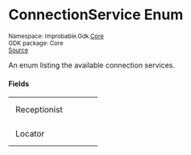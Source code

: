 
# ConnectionService Enum
<sup>
Namespace: Improbable.Gdk.<a href="{{urlRoot}}/api/core-index">Core</a><br/>
GDK package: Core<br/>
<a href="https://www.github.com/spatialos/gdk-for-unity/blob/06858069/workers/unity/Packages/io.improbable.gdk.core/Config/RuntimeConfig.cs/#L38">Source</a>
</sup>

</p>



An enum listing the available connection services. 



</p>

#### Fields

<table>
<tr>
<td style="padding: 14px; border: none; width: 12ch">Receptionist</td>
<td style="padding: 14px; border: none;"></td>
</tr>
<tr>
<td style="padding: 14px; border: none; width: 12ch">Locator</td>
<td style="padding: 14px; border: none;"></td>
</tr>
</table>


